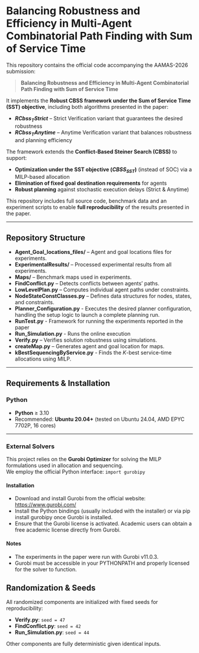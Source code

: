 # Balancing Robustness and Efficiency in Multi-Agent Combinatorial Path Finding with Sum of Service Time

This repository contains the official code accompanying the AAMAS-2026 submission:  
> **Balancing Robustness and Efficiency in Multi-Agent Combinatorial Path Finding with Sum of Service Time**

It implements the **Robust CBSS framework under the Sum of Service Time (SST) objective**, including both algorithms presented in the paper:
- **$RCbss_{T}Strict$** – Strict Verification variant that guarantees the desired robustness  
- **$RCbss_{T}Anytime$** – Anytime Verification variant that balances robustness and planning efficiency  

The framework extends the **Conflict-Based Steiner Search (CBSS)** to support:
- **Optimization under the SST objective ($CBSS_{SST}$)** (instead of SOC) via a MILP-based allocation  
- **Elimination of fixed goal destination requirements** for agents  
- **Robust planning** against stochastic execution delays (Strict & Anytime)

This repository includes full source code, benchmark data and an experiment scripts to enable **full reproducibility** of the results presented in the paper.

---

## Repository Structure

- **Agent_Goal_locations_files/** – Agent and goal locations files for experiments.  
- **ExperimentalResults/** – Processed experimental results from all experiments.  
- **Maps/** – Benchmark maps used in experiments.
- **FindConflict.py** – Detects conflicts between agents’ paths.  
- **LowLevelPlan.py** – Computes individual agent paths under constraints.
- **NodeStateConstClasses.py** – Defines data structures for nodes, states, and constraints.
- **Planner_Configuration.py** - Executes the desired planner configuration, handling the setup logic to launch a complete planning run.
- **RunTest.py** - Framework for running the experiments reported in the paper
- **Run_Simulation.py** - Runs the online execution
- **Verify.py** – Verifies solution robustness using simulations.
- **createMap.py** – Generates agent and goal location for maps.
- **kBestSequencingByService.py** - Finds the $K$-best service-time allocations using MILP.

---

## Requirements & Installation

### Python
- **Python** ≥ 3.10  
- Recommended: **Ubuntu 20.04+** (tested on Ubuntu 24.04, AMD EPYC 7702P, 16 cores)  

---

### External Solvers

This project relies on the **Gurobi Optimizer** for solving the MILP formulations used in allocation and sequencing.  
We employ the official Python interface: `import gurobipy`

#### Installation  
- Download and install Gurobi from the official website: https://www.gurobi.com/  
- Install the Python bindings (usually included with the installer) or via pip install gurobipy once Gurobi is installed.  
- Ensure that the Gurobi license is activated. Academic users can obtain a free academic license directly from Gurobi.  

#### Notes  
- The experiments in the paper were run with Gurobi v11.0.3.  
- Gurobi must be accessible in your PYTHONPATH and properly licensed for the solver to function.  


## Randomization & Seeds
All randomized components are initialized with fixed seeds for reproducibility:
- **Verify.py**: `seed = 47`
- **FindConflict.py**: `seed = 42`
- **Run_Simulation.py**: `seed = 44`

Other components are fully deterministic given identical inputs.
